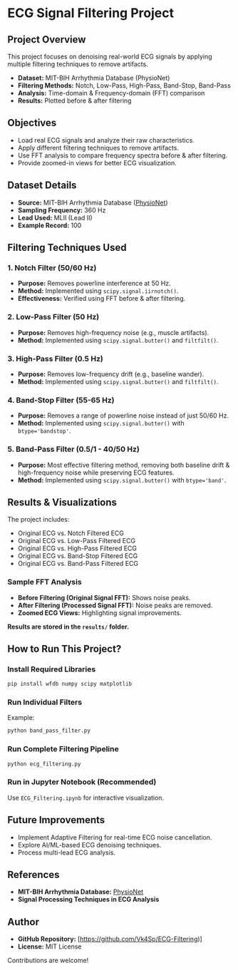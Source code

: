 # ECG Signal Filtering Project

## Project Overview
This project focuses on denoising real-world ECG signals by applying multiple filtering techniques to remove artifacts.

- **Dataset:** MIT-BIH Arrhythmia Database (PhysioNet)
- **Filtering Methods:** Notch, Low-Pass, High-Pass, Band-Stop, Band-Pass
- **Analysis:** Time-domain & Frequency-domain (FFT) comparison
- **Results:** Plotted before & after filtering

## Objectives
- Load real ECG signals and analyze their raw characteristics.
- Apply different filtering techniques to remove artifacts.
- Use FFT analysis to compare frequency spectra before & after filtering.
- Provide zoomed-in views for better ECG visualization.

## Dataset Details
- **Source:** MIT-BIH Arrhythmia Database ([PhysioNet](https://physionet.org/content/mitdb/1.0.0/))
- **Sampling Frequency:** 360 Hz
- **Lead Used:** MLII (Lead II)
- **Example Record:** 100

## Filtering Techniques Used

### 1. Notch Filter (50/60 Hz)
- **Purpose:** Removes powerline interference at 50 Hz.
- **Method:** Implemented using `scipy.signal.iirnotch()`.
- **Effectiveness:** Verified using FFT before & after filtering.

### 2. Low-Pass Filter (50 Hz)
- **Purpose:** Removes high-frequency noise (e.g., muscle artifacts).
- **Method:** Implemented using `scipy.signal.butter()` and `filtfilt()`.

### 3. High-Pass Filter (0.5 Hz)
- **Purpose:** Removes low-frequency drift (e.g., baseline wander).
- **Method:** Implemented using `scipy.signal.butter()` and `filtfilt()`.

### 4. Band-Stop Filter (55-65 Hz)
- **Purpose:** Removes a range of powerline noise instead of just 50/60 Hz.
- **Method:** Implemented using `scipy.signal.butter()` with `btype='bandstop'`.

### 5. Band-Pass Filter (0.5/1 - 40/50 Hz)
- **Purpose:** Most effective filtering method, removing both baseline drift & high-frequency noise while preserving ECG features.
- **Method:** Implemented using `scipy.signal.butter()` with `btype='band'`.

## Results & Visualizations
The project includes:
- Original ECG vs. Notch Filtered ECG
- Original ECG vs. Low-Pass Filtered ECG
- Original ECG vs. High-Pass Filtered ECG
- Original ECG vs. Band-Stop Filtered ECG
- Original ECG vs. Band-Pass Filtered ECG

### Sample FFT Analysis
- **Before Filtering (Original Signal FFT):** Shows noise peaks.
- **After Filtering (Processed Signal FFT):** Noise peaks are removed.
- **Zoomed ECG Views:** Highlighting signal improvements.

**Results are stored in the `results/` folder.**

## How to Run This Project?

### Install Required Libraries
```bash
pip install wfdb numpy scipy matplotlib
```

### Run Individual Filters
Example:
```bash
python band_pass_filter.py
```

### Run Complete Filtering Pipeline
```bash
python ecg_filtering.py
```

### Run in Jupyter Notebook (Recommended)
Use `ECG_Filtering.ipynb` for interactive visualization.

## Future Improvements
- Implement Adaptive Filtering for real-time ECG noise cancellation.
- Explore AI/ML-based ECG denoising techniques.
- Process multi-lead ECG analysis.

## References
- **MIT-BIH Arrhythmia Database:** [PhysioNet](https://physionet.org/content/mitdb/1.0.0/)
- **Signal Processing Techniques in ECG Analysis**

## Author
- **GitHub Repository:** [https://github.com/Vk4Sp/ECG-Filtering)]
- **License:** MIT License

 Contributions are welcome!

